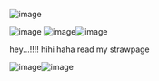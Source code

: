  ![image](https://github.com/MiracleMuzical/MiracleMuzical/assets/153952641/abb1c9f9-1242-4ccd-857c-242858aabcd6)
 
![image](https://github.com/MiracleMuzical/MiracleMuzical/assets/153952641/bdb9da2a-3947-4ddc-85f6-c43b87acf09d) ![image](https://github.com/MiracleMuzical/MiracleMuzical/assets/153952641/84ec374f-5bad-4c28-a794-5cbab3b6186a)![image](https://github.com/MiracleMuzical/MiracleMuzical/assets/153952641/3f0f5860-110e-4854-b3b7-9677e3b3fa40)





 hey...!!!! hihi haha read my strawpage

![image](https://github.com/MiracleMuzical/MiracleMuzical/assets/153952641/072febc3-557c-41de-8c55-837fc93965f2)![image](https://github.com/MiracleMuzical/MiracleMuzical/assets/153952641/a4a6cef5-4a83-4543-9c1e-c2f85f176c0f)
